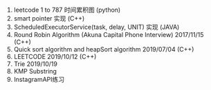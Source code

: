 #
1. leetcode 1 to 787 时间累积图 (python)
2. smart pointer 实现 (C++)
3. ScheduledExecutorService(task, delay, UNIT) 实现 (JAVA)
4. Round Robin Algorithm (Akuna Capital Phone Interview) 2017/11/15 (C++)
5. Quick sort algorithm and heapSort algorithm 2019/07/04 (C++)
6. LEETCODE 2019/10/12 (C++)
7. Trie 2019/10/19
8. KMP Substring
9. InstagramAPI练习
